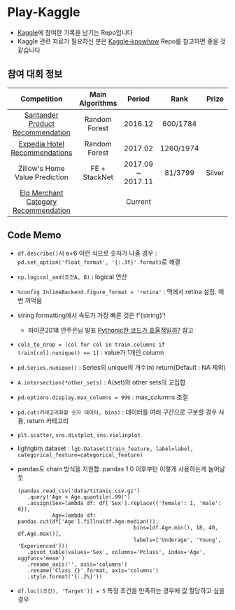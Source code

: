 # Play-Kaggle
- [Kaggle](https://www.kaggle.com/)에 참여한 기록을 남기는 Repo입니다
- Kaggle 관련 자료가 필요하신 분은 [Kaggle-knowhow](https://github.com/zzsza/Kaggle-knowhow) Repo를 참고하면 좋을 것 같습니다

## 참여 대회 정보

|                  Competition                 | Main Algorithms |       Period      |    Rank   |  Prize |
|:--------------------------------------------:|:---------------:|:-----------------:|:---------:|:------:|
|       [Santander Product Recommendation](https://github.com/zzsza/Kaggle_Santander-Product-Recommendation/tree/5480e0adc160e9dfdea522ea1557b2e184b7e686)       |  Random Forest  |      2016.12      |  600/1784 |        |
|         [Expedia Hotel Recommendations](https://github.com/zzsza/Kaggle_Expedia-hotel-recommendations/tree/bb45080c7362ad8d3ba4b21d689b4f638e236aa0)        |  Random Forest  |      2017.02      | 1260/1974 |        |
|        Zillow's Home Value Prediction        |  FE + StackNet  | 2017.09 ~ 2017.11 |  81/3799  | Silver |
| [Elo Merchant Category Recommendation](https://github.com/zzsza/Play-Kaggle/tree/master/Elo-Merchant-Category-Recommendation) |                 |      Current      |           |        |

## Code Memo
- ```df.describe()```시 e+6 이런 식으로 숫자가 나올 경우 : ```pd.set_option('float_format', '{:.3f}'.format)```로 해결
- ```np.logical_and(조건A, B)``` : logical 연산 
- ```%config InlineBackend.figure_format = 'retina'``` : 맥에서 retina 설정. 매번 까먹음
- string formatting에서 속도가 가장 빠른 것은 f'{string}'!
	- 파이콘2018 안주은님 발표 [Pythonic한 코드가 효율적일까?](https://www.slideshare.net/ssuserd5b689/pythonic-110444563#20) 참고
- ```cols_to_drop = [col for col in train.columns if train[col].nunique() == 1]``` : value가 1개인 column
- ```pd.Series.nunique()``` : Series의 unique의 개수(n) return(Default : NA 제외)
- ```A.intersection(*other_sets)``` : A(set)와 other sets의 교집합
- ```pd.options.display.max_columns = 999``` : max_columns 조절
- ```pd.cut(카테고리화할 숫자 데이터, bins)``` : 데이터를 여러 구간으로 구분할 경우 사용, return 카테고리
- ```plt.scatter```, ```sns.distplot```, ```sns.violinplot```
- lightgbm dataset : ```lgb.Dataset(train_feature, label=label, categorical_feature=categorical_feature)```
- pandas도 chain 방식을 지원함. pandas 1.0 이후부턴 이렇게 사용하는게 늘어날 듯

    ```
    (pandas.read_csv('data/titanic.csv.gz')
       .query('Age < Age.quantile(.99)')
       .assign(Sex=lambda df: df['Sex'].replace({'female': 1, 'male': 0}),
               Age=lambda df: pandas.cut(df['Age'].fillna(df.Age.median()),
                                         bins=[df.Age.min(), 18, 40, df.Age.max()],
                                         labels=['Underage', 'Young', 'Experienced']))
       .pivot_table(values='Sex', columns='Pclass', index='Age', aggfunc='mean')
       .rename_axis('', axis='columns')
       .rename('Class {}'.format, axis='columns')
       .style.format('{:.2%}'))
    ```
- `df.loc[(조건), 'Target')] = 5` 특정 조건을 만족하는 경우에 값 할당하고 싶을 경우